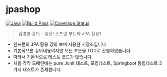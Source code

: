 # jpashop
[![Java](https://img.shields.io/badge/Java-007396?style=flat-square&logo=Java&logoColor=white)](https://www.oracle.com/java)
[![Build Pass](https://img.shields.io/travis/com/rkaehdaos/jpashop/master)](https://github.com/rkaehdaos/jpashop)
[![Coverage Status](https://coveralls.io/repos/github/rkaehdaos/jpashop/badge.svg?branch=master)](https://coveralls.io/github/rkaehdaos/jpashop?branch=master)

> 김영한 강의 - 실전! 스프링 부트와 JPA 활용1

- 인프런의 JPA  활용 강의 보며 사용한 저장소입니다
- 기본적으론 강의내용이지만 모든 부분을 TDD로 진행하였습니다.
- 따라서 기본적으로 테스트 코드가 많습니다.
- 처음 각각 도메인에는 pure Junit 테스트, 모킹테스트, Springboot 통합테스트 3가지 테스트가 존재합니다
